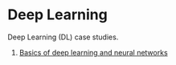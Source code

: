 # Deep Learning
Deep Learning (DL) case studies.

1. [Basics of deep learning and neural networks](https://github.com/kbantoec/deep_learning/blob/master/basics_of_deep_learning_and_neural_networks.ipynb)